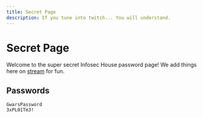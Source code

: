 ```yaml
---
title: Secret Page
description: If you tune into twitch... You will understand.
---
```


# Secret Page

Welcome to the super secret Infosec House password page! We add things here on [stream](https://twitch.tv/InfosecHouse) for fun.

## Passwords

```
GwarsPassword
3xPL01Tm3!
```